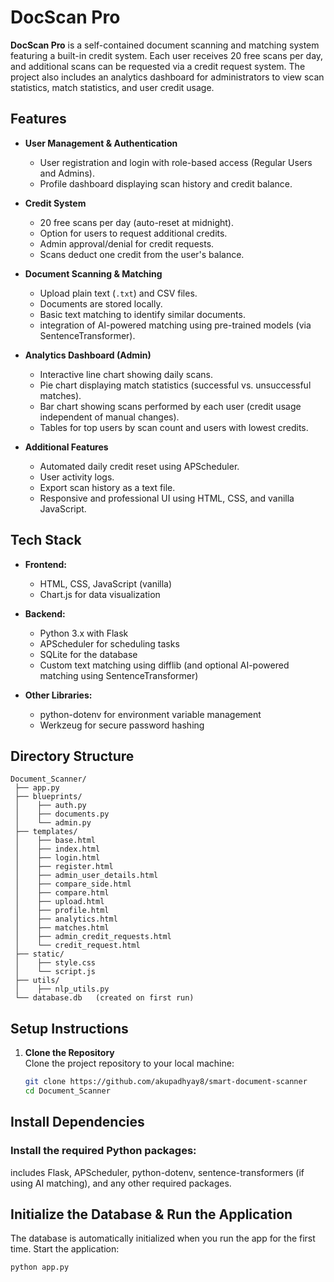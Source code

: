 # DocScan Pro

**DocScan Pro** is a self-contained document scanning and matching system featuring a built-in credit system. Each user receives 20 free scans per day, and additional scans can be requested via a credit request system. The project also includes an analytics dashboard for administrators to view scan statistics, match statistics, and user credit usage.

## Features

- **User Management & Authentication**  
  - User registration and login with role-based access (Regular Users and Admins).
  - Profile dashboard displaying scan history and credit balance.

- **Credit System**  
  - 20 free scans per day (auto-reset at midnight).
  - Option for users to request additional credits.
  - Admin approval/denial for credit requests.
  - Scans deduct one credit from the user's balance.

- **Document Scanning & Matching**  
  - Upload plain text (`.txt`) and CSV files.
  - Documents are stored locally.
  - Basic text matching to identify similar documents.
  - integration of AI-powered matching using pre-trained models (via SentenceTransformer).

- **Analytics Dashboard (Admin)**  
  - Interactive line chart showing daily scans.
  - Pie chart displaying match statistics (successful vs. unsuccessful matches).
  - Bar chart showing scans performed by each user (credit usage independent of manual changes).
  - Tables for top users by scan count and users with lowest credits.

- **Additional Features**  
  - Automated daily credit reset using APScheduler.
  - User activity logs.
  - Export scan history as a text file.
  - Responsive and professional UI using HTML, CSS, and vanilla JavaScript.

## Tech Stack

- **Frontend:**  
  - HTML, CSS, JavaScript (vanilla)
  - Chart.js for data visualization

- **Backend:**  
  - Python 3.x with Flask  
  - APScheduler for scheduling tasks  
  - SQLite for the database  
  - Custom text matching using difflib (and optional AI-powered matching using SentenceTransformer)

- **Other Libraries:**  
  - python-dotenv for environment variable management  
  - Werkzeug for secure password hashing

## Directory Structure

```
Document_Scanner/
 ├── app.py
 ├── blueprints/
 │    ├── auth.py
 │    ├── documents.py
 │    └── admin.py
 ├── templates/
 │    ├── base.html
 │    ├── index.html
 │    ├── login.html
 │    ├── register.html
 │    ├── admin_user_details.html
 │    ├── compare_side.html
 │    ├── compare.html
 │    ├── upload.html
 │    ├── profile.html
 │    ├── analytics.html
 │    ├── matches.html
 │    ├── admin_credit_requests.html
 │    └── credit_request.html
 ├── static/
 │    ├── style.css
 │    └── script.js
 ├── utils/
 │    ├── nlp_utils.py
 └── database.db   (created on first run)
```


## Setup Instructions

1. **Clone the Repository**  
   Clone the project repository to your local machine:
   ```bash
   git clone https://github.com/akupadhyay8/smart-document-scanner
   cd Document_Scanner

## Install Dependencies
### Install the required Python packages:
includes Flask, APScheduler, python-dotenv, sentence-transformers (if using AI matching), and any other required packages.

## Initialize the Database & Run the Application
The database is automatically initialized when you run the app for the first time. Start the application:
```bash
python app.py

